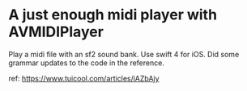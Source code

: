 # A just enough midi player with AVMIDIPlayer

Play a midi file with an sf2 sound bank. 
Use swift 4 for iOS. Did some grammar updates to the code in the reference. 

ref: https://www.tuicool.com/articles/iAZbAjy
